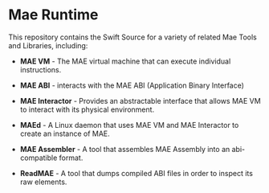 # Mae Runtime

This repository contains the Swift Source for a variety of related Mae Tools and Libraries, including:

- **MAE VM** - The MAE virtual machine that can execute individual instructions.
- **MAE ABI** - interacts with the MAE ABI (Application Binary Interface)
- **MAE Interactor** - Provides an abstractable interface that allows MAE VM to interact with its physical environment.
- **MAEd** - A Linux daemon that uses MAE VM and MAE Interactor to create an instance of MAE.

- **MAE Assembler** - A tool that assembles MAE Assembly into an abi-compatible format.
- **ReadMAE** - A tool that dumps compiled ABI files in order to inspect its raw elements.
